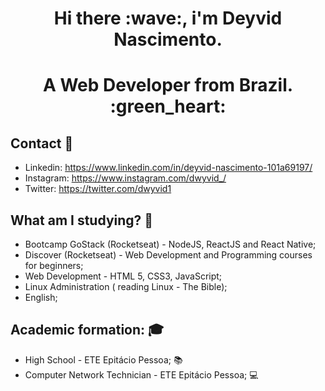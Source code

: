 <h1 align="center">Hi there :wave:, i'm Deyvid Nascimento.</h1>
<h1 align="center">A Web Developer from Brazil. :green_heart:</h1>

## Contact :e-mail:
* Linkedin: https://www.linkedin.com/in/deyvid-nascimento-101a69197/
* Instagram: https://www.instagram.com/dwyvid_/
* Twitter: https://twitter.com/dwyvid1

## What am I studying? :rocket:
* Bootcamp GoStack (Rocketseat) - NodeJS, ReactJS and React Native;
* Discover (Rocketseat) - Web Development and Programming courses for beginners;
* Web Development - HTML 5, CSS3, JavaScript;
* Linux Administration ( reading Linux - The Bible);
* English;

## Academic formation: :mortar_board:
* High School - ETE Epitácio Pessoa; :books:
* Computer Network Technician - ETE Epitácio Pessoa; :computer:
